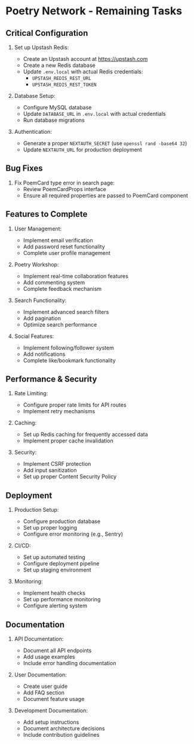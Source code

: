 # Poetry Network - Remaining Tasks

## Critical Configuration
1. Set up Upstash Redis:
   - Create an Upstash account at https://upstash.com
   - Create a new Redis database
   - Update `.env.local` with actual Redis credentials:
     - `UPSTASH_REDIS_REST_URL`
     - `UPSTASH_REDIS_REST_TOKEN`

2. Database Setup:
   - Configure MySQL database
   - Update `DATABASE_URL` in `.env.local` with actual credentials
   - Run database migrations

3. Authentication:
   - Generate a proper `NEXTAUTH_SECRET` (use `openssl rand -base64 32`)
   - Update `NEXTAUTH_URL` for production deployment

## Bug Fixes
1. Fix PoemCard type error in search page:
   - Review PoemCardProps interface
   - Ensure all required properties are passed to PoemCard component

## Features to Complete
1. User Management:
   - Implement email verification
   - Add password reset functionality
   - Complete user profile management

2. Poetry Workshop:
   - Implement real-time collaboration features
   - Add commenting system
   - Complete feedback mechanism

3. Search Functionality:
   - Implement advanced search filters
   - Add pagination
   - Optimize search performance

4. Social Features:
   - Implement following/follower system
   - Add notifications
   - Complete like/bookmark functionality

## Performance & Security
1. Rate Limiting:
   - Configure proper rate limits for API routes
   - Implement retry mechanisms

2. Caching:
   - Set up Redis caching for frequently accessed data
   - Implement proper cache invalidation

3. Security:
   - Implement CSRF protection
   - Add input sanitization
   - Set up proper Content Security Policy

## Deployment
1. Production Setup:
   - Configure production database
   - Set up proper logging
   - Configure error monitoring (e.g., Sentry)

2. CI/CD:
   - Set up automated testing
   - Configure deployment pipeline
   - Set up staging environment

3. Monitoring:
   - Implement health checks
   - Set up performance monitoring
   - Configure alerting system

## Documentation
1. API Documentation:
   - Document all API endpoints
   - Add usage examples
   - Include error handling documentation

2. User Documentation:
   - Create user guide
   - Add FAQ section
   - Document feature usage

3. Development Documentation:
   - Add setup instructions
   - Document architecture decisions
   - Include contribution guidelines 